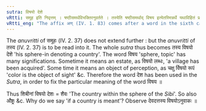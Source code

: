 ```yaml
---
sutra: विषयो देशे
vRtti: समूह इति निवृत्तम् । षष्ठीसमर्थविभक्तिरनुवर्तते । तस्येति षष्ठीसमर्थाद् विषय इत्येतस्मिन्नर्थे यथाविहितं प्रत्ययो भवति, योसौ विषयो देशश्चेत्स भवति ॥
vRtti_eng: "The affix अण् (IV. 1. 83) comes after a word in the sixth case in construction, in the sense of 'any body's sphere', if a country is indicated by such sphere."
---
```

The _anuvritti_ of समूहः (IV. 2. 37) does not extend further : but the _anuvritti_ of तस्य (IV. 2. 37) is to be read into it. The whole _sutra_ thus becomes तस्य विषयो देशे  'his sphere-in denoting a country'. The word विषय 'sphere, topic' has many significations. Sometime it means an estate, as विषयो लब्धः, 'a village has been acquired'. Some time it means an object of perception, as चक्षु र्विषयो रूपं 'color is the object of sight' &c. Therefore the word देश has been used in the _Sutra_, in order to fix the particular meaning of the word विषय ॥

Thus शिबीनां विषयो देशः = शैवः 'The country within the sphere of the _Sibi_'. So also औष्ट्रः &c. Why do we say 'if a country is meant'? Observe देवदत्तस्य विषयोऽनुवाकः ॥
